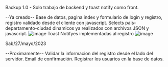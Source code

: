 Backup 1.0 - Solo trabajo de backend y toast notify como front.

--Ya creado--
Base de datos,
pagina index y formulario de login y registro,
registro validado desde el cliente con javascript.
Selects pais-departamento-ciudad dinamicos ya realizados con archivos JSON y javascript.
![image](https://github.com/DavidMojicaDev/arriendofinca/assets/102682432/4070efe5-f361-4c91-a192-e6958f384703)
Toast Notifyes implementadas al registro
![image](https://github.com/DavidMojicaDev/arriendofinca/assets/102682432/0345d41a-899e-4e78-804a-54a30c8b2397)

Sab/27/mayo/2023

--Proximamente--
Validar la informacion del registro desde el lado del servidor.
Email de confirmación.
Registrar los usuarios en la base de datos.
